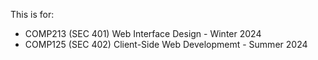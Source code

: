 This is for:
- COMP213 (SEC 401) Web Interface Design - Winter 2024
- COMP125 (SEC 402) Client-Side Web Developmemt - Summer 2024
